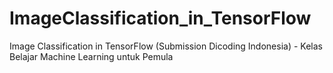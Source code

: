 # ImageClassification_in_TensorFlow
Image Classification in TensorFlow (Submission Dicoding Indonesia) - Kelas Belajar Machine Learning untuk Pemula
